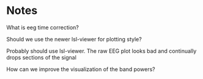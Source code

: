 # Notes

What is eeg time correction?

Should we use the newer lsl-viewer for plotting style?

Probably should use lsl-viewer. The raw EEG plot looks bad and continually drops sections of the signal

How can we improve the visualization of the band powers?
